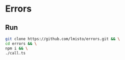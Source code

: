 # Errors
## Run
``` sh
git clone https://github.com/lmisto/errors.git && \
cd errors && \
npm i && \
./call.ts
```
